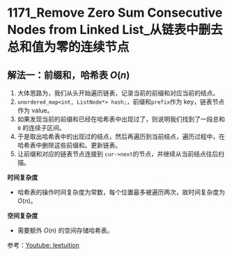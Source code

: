 # 1171_Remove Zero Sum Consecutive Nodes from Linked List_从链表中删去总和值为零的连续节点



## 解法一：前缀和，哈希表 $O(n)$



1.  大体思路为，我们从头开始遍历链表，记录当前的前缀和对应当前的结点。
2. `unordered_map<int, ListNode*> hash;`，前缀和`prefix`作为 key，链表节点作为 value。
3.  如果发现当前的前缀和已经在哈希表中出现过了，则说明我们找到了一段总和 `0` 的连续子区间。
4. 于是取出哈希表中的出现过的结点，然后再遍历到当前结点，遍历过程中，在哈希表中删除这些前缀和。更新链表。
5. 让前缀和对应的链表节点连接到 `cur->next`的节点，并继续从当前结点往后扫描。



**时间复杂度**

- 哈希表的操作时间复杂度为常数，每个位置最多被遍历两次，故时间复杂度为 $O(n)$。

**空间复杂度**

- 需要额外 $O(n)$ 的空间存储哈希表。

参考：[Youtube: leetuition](https://youtu.be/tss5biw6ctI)

